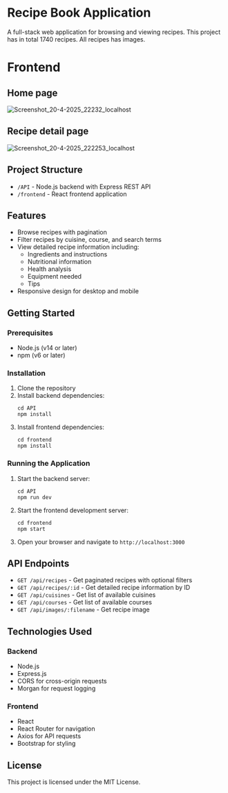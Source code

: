 # Recipe Book Application

A full-stack web application for browsing and viewing recipes.
This project has in total 1740 recipes. All recipes has images.

# Frontend
## Home page
![Screenshot_20-4-2025_22232_localhost](https://github.com/user-attachments/assets/df2d8031-3fbd-4c99-87ac-2c31656dcdd1)
## Recipe detail page
![Screenshot_20-4-2025_222253_localhost](https://github.com/user-attachments/assets/1aa36b47-49f3-4548-8606-ffedd467139b)

## Project Structure

- `/API` - Node.js backend with Express REST API
- `/frontend` - React frontend application

## Features

- Browse recipes with pagination
- Filter recipes by cuisine, course, and search terms
- View detailed recipe information including:
  - Ingredients and instructions
  - Nutritional information
  - Health analysis
  - Equipment needed
  - Tips
- Responsive design for desktop and mobile

## Getting Started

### Prerequisites

- Node.js (v14 or later)
- npm (v6 or later)

### Installation

1. Clone the repository
2. Install backend dependencies:
   ```
   cd API
   npm install
   ```
3. Install frontend dependencies:
   ```
   cd frontend
   npm install
   ```

### Running the Application

1. Start the backend server:
   ```
   cd API
   npm run dev
   ```
2. Start the frontend development server:
   ```
   cd frontend
   npm start
   ```
3. Open your browser and navigate to `http://localhost:3000`

## API Endpoints

- `GET /api/recipes` - Get paginated recipes with optional filters
- `GET /api/recipes/:id` - Get detailed recipe information by ID
- `GET /api/cuisines` - Get list of available cuisines
- `GET /api/courses` - Get list of available courses
- `GET /api/images/:filename` - Get recipe image

## Technologies Used

### Backend
- Node.js
- Express.js
- CORS for cross-origin requests
- Morgan for request logging

### Frontend
- React
- React Router for navigation
- Axios for API requests
- Bootstrap for styling

## License

This project is licensed under the MIT License.
